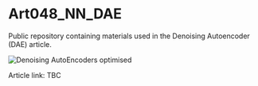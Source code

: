 # Art048_NN_DAE
Public repository containing materials used in the Denoising Autoencoder (DAE) article.

![Denoising AutoEncoders optimised](https://user-images.githubusercontent.com/24861699/161414283-715c63fb-6a9f-452d-892e-c5475f7241f4.png)

Article link: TBC
